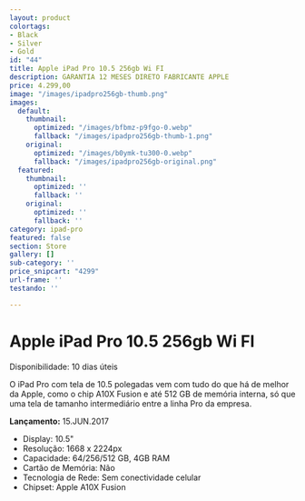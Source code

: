 ```yaml
---
layout: product
colortags:
- Black
- Silver
- Gold
id: "44"
title: Apple iPad Pro 10.5 256gb Wi FI
description: GARANTIA 12 MESES DIRETO FABRICANTE APPLE
price: 4.299,00
image: "/images/ipadpro256gb-thumb.png"
images:
  default:
    thumbnail:
      optimized: "/images/bfbmz-p9fgo-0.webp"
      fallback: "/images/ipadpro256gb-thumb-1.png"
    original:
      optimized: "/images/b0ymk-tu300-0.webp"
      fallback: "/images/ipadpro256gb-original.png"
  featured:
    thumbnail:
      optimized: ''
      fallback: ''
    original:
      optimized: ''
      fallback: ''
category: ipad-pro
featured: false
section: Store
gallery: []
sub-category: ''
price_snipcart: "4299"
url-frame: ''
testando: ''

---
```

# Apple iPad Pro 10.5 256gb Wi FI

Disponibilidade: 10 dias úteis

O iPad Pro com tela de 10.5 polegadas vem com tudo do que há de melhor da Apple, como o chip A10X Fusion e até 512 GB de memória interna, só que uma tela de tamanho intermediário entre a linha Pro da empresa.

**Lançamento:** 15.JUN.2017

* Display: 10.5"
* Resolução: 1668 x 2224px
* Capacidade: 64/256/512 GB, 4GB RAM
* Cartão de Memória: Não
* Tecnologia de Rede: Sem conectividade celular
* Chipset: Apple A10X Fusion